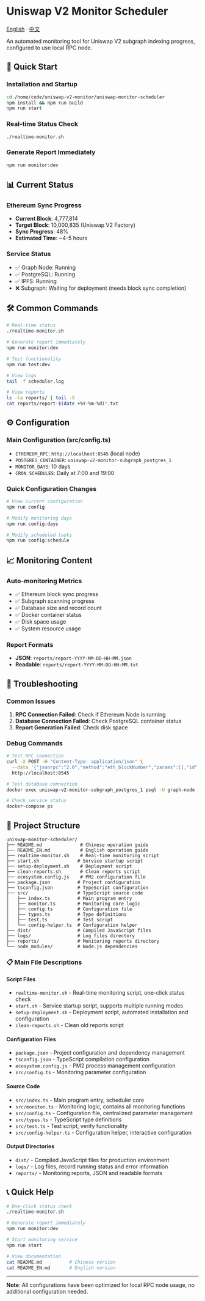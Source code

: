 # Uniswap V2 Monitor Scheduler

[English](README_EN.md) · [中文](README.md)

An automated monitoring tool for Uniswap V2 subgraph indexing progress, configured to use local RPC node.

## 🚀 Quick Start

### Installation and Startup
```bash
cd /home/code/uniswap-v2-monitor/uniswap-monitor-scheduler
npm install && npm run build
npm run start
```

### Real-time Status Check
```bash
./realtime-monitor.sh
```

### Generate Report Immediately
```bash
npm run monitor:dev
```

## 📊 Current Status

### Ethereum Sync Progress
- **Current Block**: 4,777,814
- **Target Block**: 10,000,835 (Uniswap V2 Factory)
- **Sync Progress**: 48%
- **Estimated Time**: ~4-5 hours

### Service Status
- ✅ Graph Node: Running
- ✅ PostgreSQL: Running
- ✅ IPFS: Running
- ❌ Subgraph: Waiting for deployment (needs block sync completion)

## 🛠️ Common Commands

```bash
# Real-time status
./realtime-monitor.sh

# Generate report immediately
npm run monitor:dev

# Test functionality
npm run test:dev

# View logs
tail -f scheduler.log

# View reports
ls -la reports/ | tail -5
cat reports/report-$(date +%Y-%m-%d)*.txt
```

## ⚙️ Configuration

### Main Configuration (src/config.ts)
- `ETHEREUM_RPC`: `http://localhost:8545` (local node)
- `POSTGRES_CONTAINER`: `uniswap-v2-monitor-subgraph_postgres_1`
- `MONITOR_DAYS`: 10 days
- `CRON_SCHEDULES`: Daily at 7:00 and 19:00

### Quick Configuration Changes
```bash
# View current configuration
npm run config

# Modify monitoring days
npm run config:days

# Modify scheduled tasks
npm run config:schedule
```

## 📈 Monitoring Content

### Auto-monitoring Metrics
- ✅ Ethereum block sync progress
- ✅ Subgraph scanning progress
- ✅ Database size and record count
- ✅ Docker container status
- ✅ Disk space usage
- ✅ System resource usage

### Report Formats
- **JSON**: `reports/report-YYYY-MM-DD-HH-MM.json`
- **Readable**: `reports/report-YYYY-MM-DD-HH-MM.txt`

## 🔧 Troubleshooting

### Common Issues
1. **RPC Connection Failed**: Check if Ethereum Node is running
2. **Database Connection Failed**: Check PostgreSQL container status
3. **Report Generation Failed**: Check disk space

### Debug Commands
```bash
# Test RPC connection
curl -X POST -H "Content-Type: application/json" \
  --data '{"jsonrpc":"2.0","method":"eth_blockNumber","params":[],"id":1}' \
  http://localhost:8545

# Test database connection
docker exec uniswap-v2-monitor-subgraph_postgres_1 psql -U graph-node -d graph-node -c "SELECT COUNT(*) FROM ethereum_blocks;"

# Check service status
docker-compose ps
```

## 📁 Project Structure

```
uniswap-monitor-scheduler/
├── README.md              # Chinese operation guide
├── README_EN.md           # English operation guide
├── realtime-monitor.sh    # Real-time monitoring script
├── start.sh              # Service startup script
├── setup-deployment.sh    # Deployment script
├── clean-reports.sh       # Clean reports script
├── ecosystem.config.js    # PM2 configuration file
├── package.json          # Project configuration
├── tsconfig.json         # TypeScript configuration
├── src/                  # TypeScript source code
│   ├── index.ts          # Main program entry
│   ├── monitor.ts        # Monitoring core logic
│   ├── config.ts         # Configuration file
│   ├── types.ts          # Type definitions
│   ├── test.ts           # Test script
│   └── config-helper.ts  # Configuration helper
├── dist/                 # Compiled JavaScript files
├── logs/                 # Log files directory
├── reports/              # Monitoring reports directory
└── node_modules/         # Node.js dependencies
```

### 📋 Main File Descriptions

#### Script Files
- `realtime-monitor.sh` - Real-time monitoring script, one-click status check
- `start.sh` - Service startup script, supports multiple running modes
- `setup-deployment.sh` - Deployment script, automated installation and configuration
- `clean-reports.sh` - Clean old reports script

#### Configuration Files
- `package.json` - Project configuration and dependency management
- `tsconfig.json` - TypeScript compilation configuration
- `ecosystem.config.js` - PM2 process management configuration
- `src/config.ts` - Monitoring parameter configuration

#### Source Code
- `src/index.ts` - Main program entry, scheduler core
- `src/monitor.ts` - Monitoring logic, contains all monitoring functions
- `src/config.ts` - Configuration file, centralized parameter management
- `src/types.ts` - TypeScript type definitions
- `src/test.ts` - Test script, verify functionality
- `src/config-helper.ts` - Configuration helper, interactive configuration

#### Output Directories
- `dist/` - Compiled JavaScript files for production environment
- `logs/` - Log files, record running status and error information
- `reports/` - Monitoring reports, JSON and readable formats

## 📞 Quick Help

```bash
# One-click status check
./realtime-monitor.sh

# Generate report immediately
npm run monitor:dev

# Start monitoring service
npm run start

# View documentation
cat README.md          # Chinese version
cat README_EN.md       # English version
```

---

**Note**: All configurations have been optimized for local RPC node usage, no additional configuration needed. 